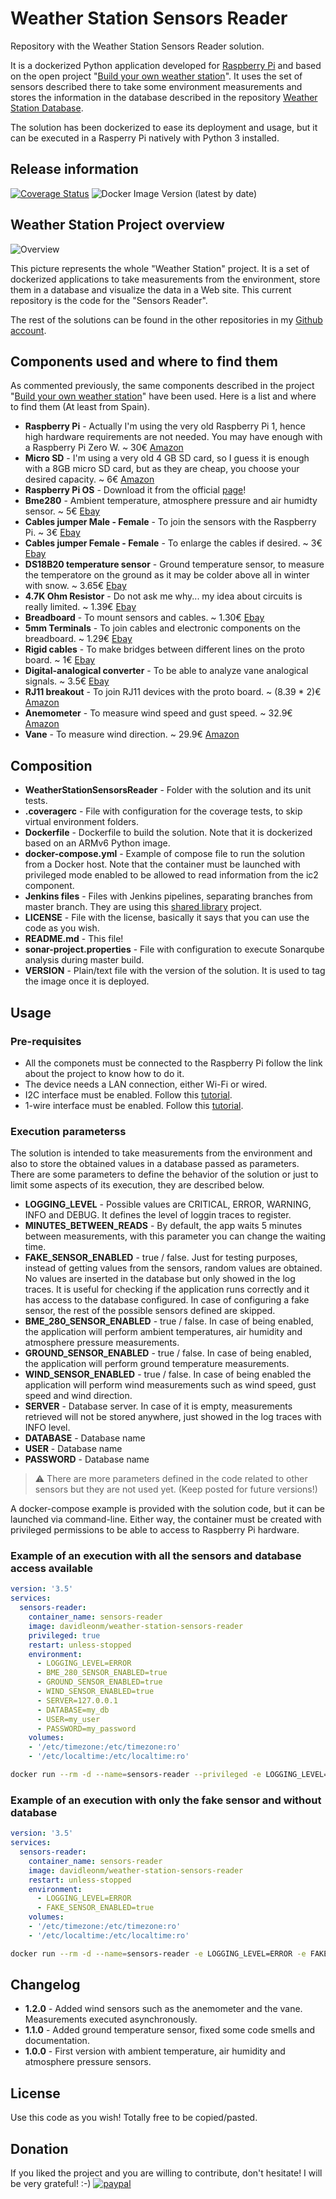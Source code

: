 # Weather Station Sensors Reader
Repository with the Weather Station Sensors Reader solution.

It is a dockerized Python application developed for [Raspberry Pi](https://www.raspberrypi.org/) and based on the open project "[Build your own weather station](https://projects.raspberrypi.org/en/projects/build-your-own-weather-station)". It uses the set of sensors described there to take some environment measurements and stores the information in the database described in the repository [Weather Station Database](https://github.com/davidleonm/weather-station-database).

The solution has been dockerized to ease its deployment and usage, but it can be executed in a Rasperry Pi natively with Python 3 installed.


## Release information
[![Coverage Status](https://coveralls.io/repos/github/davidleonm/weather-station-sensors-reader/badge.svg?branch=origin/master)](https://coveralls.io/github/davidleonm/weather-station-sensors-reader?branch=origin/master)
![Docker Image Version (latest by date)](https://img.shields.io/docker/v/davidleonm/weather-station-sensors-reader)


## Weather Station Project overview
![Overview](https://github.com/davidleonm/weather-station-sensors-reader/raw/master/overview.png)

This picture represents the whole "Weather Station" project. It is a set of dockerized applications to take measurements from the environment, store them in a database and visualize the data in a Web site. This current repository is the code for the "Sensors Reader".

The rest of the solutions can be found in the other repositories in my [Github account](https://github.com/davidleonm).


## Components used and where to find them
As commented previously, the same components described in the project "[Build your own weather station](https://projects.raspberrypi.org/en/projects/build-your-own-weather-station)" have been used. Here is a list and where to find them (At least from Spain).

* **Raspberry Pi** - Actually I'm using the very old Raspberry Pi 1, hence high hardware requirements are not needed. You may have enough with a Raspberry Pi Zero W. ~ 30€ [Amazon](https://www.amazon.es/GeeekPi-Raspberry-interruptor-destornillador-transparente/dp/B08H16DP17/ref=sr_1_2?__mk_es_ES=%C3%85M%C3%85%C5%BD%C3%95%C3%91&crid=1VYNOJP47JN9G&dchild=1&keywords=raspberry%2Bpi%2Bzero&qid=1608051397&quartzVehicle=3443-1424&replacementKeywords=raspberry%2Bpi&sprefix=raspberry%2Bpi%2Bzero%2Caps%2C247&sr=8-2&th=1)
* **Micro SD** - I'm using a very old 4 GB SD card, so I guess it is enough with a 8GB micro SD card, but as they are cheap, you choose your desired capacity. ~ 6€ [Amazon](https://www.amazon.es/SanDisk-Ultra-Android-microSDHC-adaptador/dp/B073K14CVB/ref=sr_1_6?__mk_es_ES=%C3%85M%C3%85%C5%BD%C3%95%C3%91&dchild=1&keywords=micro+sd+8gb&qid=1608051936&sr=8-6)
* **Raspberry Pi OS** - Download it from the official [page](https://www.raspberrypi.org/software/operating-systems/)!
* **Bme280** - Ambient temperature, atmosphere pressure and air humidty sensor. ~ 5€ [Ebay](https://www.ebay.es/itm/BME280-Temperatur-Sensor-Luftdruck-Feuchtigkeit-I2C-5V-Barometer-Arduino-Digital/253107395109?ssPageName=STRK%3AMEBIDX%3AIT&_trksid=p2057872.m2749.l2649)
* **Cables jumper Male - Female** - To join the sensors with the Raspberry Pi. ~ 3€ [Ebay](https://www.ebay.es/itm/40-cables-jumper-protoboard-de-30cm-Macho-Hembra-cable-jumpers-Arduino-Elect/322771656278?ssPageName=STRK%3AMEBIDX%3AIT&_trksid=p2057872.m2749.l2649)
* **Cables jumper Female - Female** - To enlarge the cables if desired. ~ 3€ [Ebay](https://www.ebay.es/itm/40-Cables-30cm-Hembra-Hembra-jumper-dupont-2-54-arduino-protoboar-cable-jumpers/322148283107?ssPageName=STRK%3AMEBIDX%3AIT&_trksid=p2057872.m2749.l2649)
* **DS18B20 temperature sensor** - Ground temperature sensor, to measure the temperatore on the ground as it may be colder above all in winter with snow. ~ 3.65€ [Ebay](https://www.ebay.es/itm/SONDA-TEMPERATURA-DS18B20-2-METROS-SENSOR-SUMERGIBLE-ARDUINO/254669776886?ssPageName=STRK%3AMEBIDX%3AIT&_trksid=p2060353.m2749.l2649)
* **4.7K Ohm Resistor** - Do not ask me why... my idea about circuits is really limited. ~ 1.39€ [Ebay](https://www.ebay.es/itm/50x-Resistencias-4-7-Kohm-4K7-OHM-5-1-4w-0-25w-carb%C3%B3n-film-pelicula/254289922617?ssPageName=STRK%3AMEBIDX%3AIT&_trksid=p2060353.m2749.l2649)
* **Breadboard** - To mount sensors and cables. ~ 1.30€ [Ebay](https://www.ebay.es/itm/Protoboard-400-puntos-con-lineas-contactos-breadboard-ARDUINO-prototipo-400p/322093153348?ssPageName=STRK%3AMEBIDX%3AIT&_trksid=p2060353.m2749.l2649)
* **5mm Terminals** - To join cables and electronic components on the breadboard. ~ 1.29€ [Ebay](https://www.ebay.es/itm/10x-Borna-2-pines-VERDE-Conexion-5mm-Clema-2p-PCB-enlazable-tornillo-terminal/221798044214?ssPageName=STRK%3AMEBIDX%3AIT&_trksid=p2060353.m2749.l2649)
* **Rigid cables** - To make bridges between different lines on the proto board. ~ 1€ [Ebay](https://www.ebay.es/itm/6-Metros-de-Cable-Rigido-a-COLOR-protoboard-arduino-electronica-puentes-proto/283452899154?ssPageName=STRK%3AMEBIDX%3AIT&_trksid=p2060353.m2749.l2649)
* **Digital-analogical converter** - To be able to analyze vane analogical signals. ~ 3.5€ [Ebay](https://www.ebay.es/itm/1x-MCP3008-DIP16-MCP3008-I-P-DIP-16-Convertidor-De-Analogico-A-Digital-Espa%C3%B1a/223996555390?ssPageName=STRK%3AMEBIDX%3AIT&_trksid=p2060353.m2749.l2649)
* **RJ11 breakout** - To join RJ11 devices with the proto board. ~ (8.39 * 2)€ [Amazon](https://www.amazon.es/gp/product/B00UJ8DRCG/ref=ppx_yo_dt_b_asin_title_o04_s00?ie=UTF8&psc=1)
* **Anemometer** - To measure wind speed and gust speed. ~ 32.9€ [Amazon](https://www.amazon.es/gp/product/B07BMVYBW9/ref=ppx_yo_dt_b_asin_title_o05_s00?ie=UTF8&psc=1)
* **Vane** - To measure wind direction. ~ 29.9€ [Amazon](https://www.amazon.es/gp/product/B07KYTKLTB/ref=ppx_yo_dt_b_asin_title_o05_s00?ie=UTF8&psc=1)


## Composition
* **WeatherStationSensorsReader** - Folder with the solution and its unit tests.
* **.coveragerc** - File with configuration for the coverage tests, to skip virtual environment folders.
* **Dockerfile** - Dockerfile to build the solution. Note that it is dockerized based on an ARMv6 Python image.
* **docker-compose.yml** - Example of compose file to run the solution from a Docker host. Note that the container must be launched with privileged mode enabled to be allowed to read information from the ic2 component.
* **Jenkins files** - Files with Jenkins pipelines, separating branches from master branch. They are using this [shared library](https://github.com/davidleonm/shared-library) project.
* **LICENSE** - File with the license, basically it says that you can use the code as you wish.
* **README.md** - This file!
* **sonar-project.properties** - File with configuration to execute Sonarqube analysis during master build.
* **VERSION** - Plain/text file with the version of the solution. It is used to tag the image once it is deployed.


## Usage
### Pre-requisites
* All the componets must be connected to the Raspberry Pi follow the link about the project to know how to do it.
* The device needs a LAN connection, either Wi-Fi or wired.
* I2C interface must be enabled. Follow this [tutorial](https://www.raspberrypi-spy.co.uk/2014/11/enabling-the-i2c-interface-on-the-raspberry-pi/).
* 1-wire interface must be enabled. Follow this [tutorial](https://www.raspberrypi-spy.co.uk/2018/02/enable-1-wire-interface-raspberry-pi/).


### Execution parameterss
The solution is intended to take measurements from the environment and also to store the obtained values in a database passed as parameters. There are some parameters to define the behavior of the solution or just to limit some aspects of its execution, they are described below.

* **LOGGING_LEVEL** - Possible values are CRITICAL, ERROR, WARNING, INFO and DEBUG. It defines the level of loggin traces to register.
* **MINUTES_BETWEEN_READS** - By default, the app waits 5 minutes between measurements, with this parameter you can change the waiting time.
* **FAKE_SENSOR_ENABLED** - true / false. Just for testing purposes, instead of getting values from the sensors, random values are obtained. No values are inserted in the database but only showed in the log traces. It is useful for checking if the application runs correctly and it has access to the database configured. In case of configuring a fake sensor, the rest of the possible sensors defined are skipped.
* **BME_280_SENSOR_ENABLED** - true / false. In case of being enabled, the application will perform ambient temperatures, air humidity and atmosphere pressure measurements.
* **GROUND_SENSOR_ENABLED** - true / false. In case of being enabled, the application will perform ground temperature measurements.
* **WIND_SENSOR_ENABLED** - true / false. In case of being enabled the application will perform wind measurements such as wind speed, gust speed and wind direction.
* **SERVER** - Database server. In case of it is empty, measurements retrieved will not be stored anywhere, just showed in the log traces with INFO level.
* **DATABASE** - Database name
* **USER** - Database name
* **PASSWORD** - Database name

> :warning: There are more parameters defined in the code related to other sensors but they are not used yet. (Keep posted for future versions!)

A docker-compose example is provided with the solution code, but it can be launched via command-line. Either way, the container must be created with privileged permissions to be able to access to Raspberry Pi hardware.


### Example of an execution with all the sensors and database access available
```YAML
version: '3.5'
services:
  sensors-reader:
    container_name: sensors-reader
    image: davidleonm/weather-station-sensors-reader
    privileged: true
    restart: unless-stopped
    environment:
      - LOGGING_LEVEL=ERROR
      - BME_280_SENSOR_ENABLED=true
      - GROUND_SENSOR_ENABLED=true
      - WIND_SENSOR_ENABLED=true
      - SERVER=127.0.0.1
      - DATABASE=my_db
      - USER=my_user
      - PASSWORD=my_password
    volumes:
    - '/etc/timezone:/etc/timezone:ro'
    - '/etc/localtime:/etc/localtime:ro'
```
```bash
docker run --rm -d --name=sensors-reader --privileged -e LOGGING_LEVEL=ERROR -e BME_280_SENSOR_ENABLED=true -e GROUND_SENSOR_ENABLED=true -e WIND_SENSOR_ENABLED=true -e SERVER=127.0.0.1 -e DATABASE=my_db -e USER=my_user -e PASSWORD=my_password -v /etc/timezone:/etc/timezone:ro -v /etc/localtime:/etc/localtime:ro davidleonm/weather-station-sensors-reader
```

### Example of an execution with only the fake sensor and without database
```YAML
version: '3.5'
services:
  sensors-reader:
    container_name: sensors-reader
    image: davidleonm/weather-station-sensors-reader
    restart: unless-stopped
    environment:
      - LOGGING_LEVEL=ERROR
      - FAKE_SENSOR_ENABLED=true
    volumes:
    - '/etc/timezone:/etc/timezone:ro'
    - '/etc/localtime:/etc/localtime:ro'
```
```bash
docker run --rm -d --name=sensors-reader -e LOGGING_LEVEL=ERROR -e FAKE_SENSOR_ENABLED=true -v /etc/timezone:/etc/timezone:ro -v /etc/localtime:/etc/localtime:ro davidleonm/weather-station-sensors-reader
```


## Changelog
* **1.2.0** - Added wind sensors such as the anemometer and the vane. Measurements executed asynchronously.
* **1.1.0** - Added ground temperature sensor, fixed some code smells and documentation.
* **1.0.0** - First version with ambient temperature, air humidity and atmosphere pressure sensors.


## License
Use this code as you wish! Totally free to be copied/pasted.


## Donation
If you liked the project and you are willing to contribute, don't hesitate! I will be very grateful! :-)
[![paypal](https://www.paypalobjects.com/en_US/i/btn/btn_donateCC_LG.gif)](david.leon.m@gmail.com)